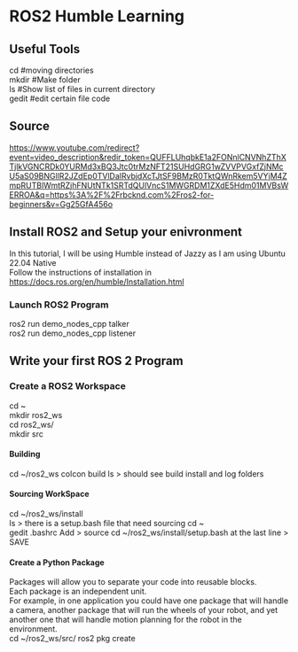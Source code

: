 # **ROS2 Humble Learning**
## **Useful Tools**  
cd #moving directories  
mkdir #Make folder  
ls #Show list of files in current directory  
gedit #edit certain file code  

## **Source**  
https://www.youtube.com/redirect?event=video_description&redir_token=QUFFLUhqbkE1a2FONnlCNVNhZThXTjlkVGNCRDk0YURMd3xBQ3Jtc0trMzNFT21SUHdGRG1wZVVPVGxfZjNMcU5aS09BNGllR2JZdEp0TVlDalRvbjdXcTJtSF9BMzR0TktQWnRkem5VYjM4ZmpRUTBlWmtRZjhFNUtNTk1SRTdQUlVncS1MWGRDM1ZXdE5Hdm01MVBsWERROA&q=https%3A%2F%2Frbcknd.com%2Fros2-for-beginners&v=Gg25GfA456o

## **Install ROS2 and Setup your enivronment**
In this tutorial, I will be using Humble instead of Jazzy as I am using Ubuntu 22.04 Native   
Follow the instructions of installation in https://docs.ros.org/en/humble/Installation.html  

### **Launch ROS2 Program**
ros2 run demo_nodes_cpp talker  
ros2 run demo_nodes_cpp listener  

## **Write your first ROS 2 Program**  
### **Create a ROS2 Workspace**
cd ~  
mkdir ros2_ws  
cd ros2_ws/  
mkdir src
#### **Building**  
cd ~/ros2_ws
colcon build
ls > should see build install and log folders  
#### **Sourcing WorkSpace**
cd ~/ros2_ws/install  
ls > there is a setup.bash file that need sourcing
cd ~  
gedit .bashrc
Add > source cd ~/ros2_ws/install/setup.bash at the last line > SAVE  
#### **Create a Python Package**  
Packages will allow you to separate your code into reusable blocks.  
Each package is an independent unit.  
For example, in one application you could have one package that will handle a camera, another package that will run the wheels of your robot, and yet another one that will handle motion planning for the robot in the environment.  
cd ~/ros2_ws/src/
ros2 pkg create
